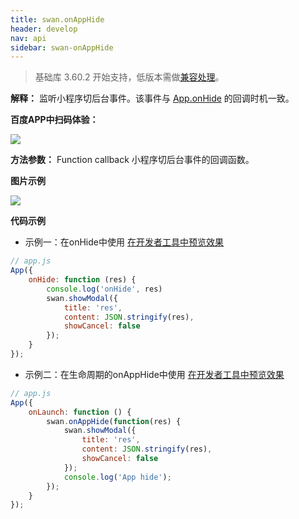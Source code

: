 ```yaml
---
title: swan.onAppHide
header: develop
nav: api
sidebar: swan-onAppHide
---
```

 
> 基础库 3.60.2 开始支持，低版本需做[兼容处理](https://smartprogram.baidu.com/docs/develop/swan/compatibility/)。

**解释：** 监听小程序切后台事件。该事件与 [App.onHide](/develop/framework/app_service_register/) 的回调时机一致。

**百度APP中扫码体验：**

<img src="https://b.bdstatic.com/miniapp/assets/images/doc_demo/onAppHide.png"  class="demo-qrcode-image" />


**方法参数：** Function callback
小程序切后台事件的回调函数。


**图片示例**

<div class="m-doc-custom-examples">
    <div class="m-doc-custom-examples-correct">
        <img src="https://b.bdstatic.com/miniapp/images/onAppHide.gif ">
    </div>
    <div class="m-doc-custom-examples-correct">
        <img src=" ">
    </div>
    <div class="m-doc-custom-examples-correct">
        <img src=" ">
    </div>     
</div>

**代码示例**

* 示例一：在onHide中使用 
<a href="swanide://fragment/dd9635306671da7cc68151263cf468b61572852464155" title="在开发者工具中预览效果" target="_self">在开发者工具中预览效果</a>

```js
// app.js
App({
    onHide: function (res) {
        console.log('onHide', res)
        swan.showModal({
            title: 'res',
            content: JSON.stringify(res),
            showCancel: false
        });
    }
});

```

* 示例二：在生命周期的onAppHide中使用 
<a href="swanide://fragment/4bf6ff94cddfcd769859def82905c36b1572852489456" title="在开发者工具中预览效果" target="_self">在开发者工具中预览效果</a>

```js
// app.js
App({
    onLaunch: function () {
        swan.onAppHide(function(res) {
            swan.showModal({
                title: 'res',
                content: JSON.stringify(res),
                showCancel: false  
            });
            console.log('App hide');
        });
    }
});

```